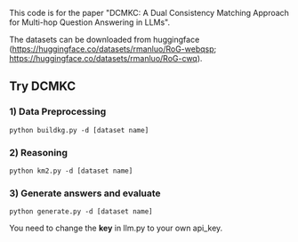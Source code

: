 This code is for the paper "DCMKC: A Dual Consistency Matching Approach for Multi-hop Question Answering in LLMs".

The datasets can be downloaded from huggingface (https://huggingface.co/datasets/rmanluo/RoG-webqsp; https://huggingface.co/datasets/rmanluo/RoG-cwq).  

## Try DCMKC

### 1) Data Preprocessing
```
python buildkg.py -d [dataset name]
```

### 2) Reasoning
```
python km2.py -d [dataset name]
```

### 3) Generate answers and evaluate
```
python generate.py -d [dataset name]
```
You need to change the **key** in llm.py to your own api_key.